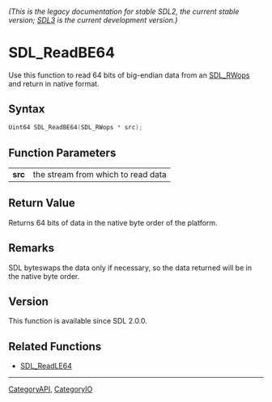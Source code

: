 ###### (This is the legacy documentation for stable SDL2, the current stable version; [SDL3](https://wiki.libsdl.org/SDL3/) is the current development version.)
# SDL_ReadBE64

Use this function to read 64 bits of big-endian data from an [SDL_RWops](SDL_RWops) and return in native format.

## Syntax

```c
Uint64 SDL_ReadBE64(SDL_RWops * src);

```

## Function Parameters

|             |                                    |
| ----------- | ---------------------------------- |
| **src**     | the stream from which to read data |

## Return Value

Returns 64 bits of data in the native byte order of the platform.

## Remarks

SDL byteswaps the data only if necessary, so the data returned will be in
the native byte order.

## Version

This function is available since SDL 2.0.0.

## Related Functions

* [SDL_ReadLE64](SDL_ReadLE64)

----
[CategoryAPI](CategoryAPI), [CategoryIO](CategoryIO)


